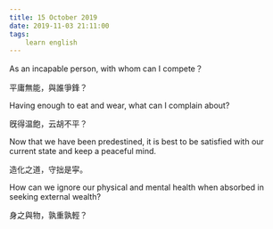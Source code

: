 ```yaml
---
title: 15 October 2019
date: 2019-11-03 21:11:00
tags:
    learn english
---
```

As an incapable person, with whom can I compete？

平庸無能，與誰爭鋒？

Having enough to eat and wear, what can I complain
about? 

旣得温飽，云胡不平？

Now that we have been predestined, it is best
to be satisfied with our current state and keep a peaceful mind.

造化之道，守拙是寜。

How can we ignore our physical and mental health
when absorbed in seeking external wealth? 

身之與物，孰重孰輕？





